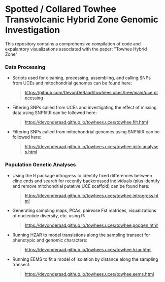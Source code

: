 Spotted / Collared Towhee Transvolcanic Hybrid Zone Genomic Investigation
==================================================================================

This repository contains a comprehensive compilation of code and expalantory visualizations associated with the paper: "Towhee Hybrid Zone"

### Data Processing
*   Scripts used for cleaning, processing, assembling, and calling SNPs from UCEs and mitochondrial genomes can be found here:
    > <https://github.com/DevonDeRaad/towhees.uces/tree/main/uce.processing>
*   Filtering SNPs called from UCEs and investigating the effect of missing data using SNPfiltR can be followed here:
    > <https://devonderaad.github.io/towhees.uces/towhee.filt.html>    
*   Filtering SNPs called from mitochondrial genomes using SNPfiltR can be followed here:
    > <https://devonderaad.github.io/towhees.uces/towhee.mito.analyses.html>

### Population Genetic Analyses
*   Using the R package introgress to identify fixed differences between cline ends and search for recently backcrossed individuals (plus identify and remove mitchondrial putative UCE scaffold) can be found here:
    > <https://devonderaad.github.io/towhees.uces/towhee.introgress.html>  
*   Generating sampling maps, PCAs, pairwise Fst matrices, visualizations of nucleotide diversity, etc. using R:
    > <https://devonderaad.github.io/towhees.uces/towhee.popgen.html>  
*   Running HZAR to model transistions along the sampling transect for phenotypic and genomic characters:
    > <https://devonderaad.github.io/towhees.uces/towhee.hzar.html>  
*   Running EEMS to fit a model of isolation by distance along the sampling transect:
    > <https://devonderaad.github.io/towhees.uces/towhee.eems.html>  
